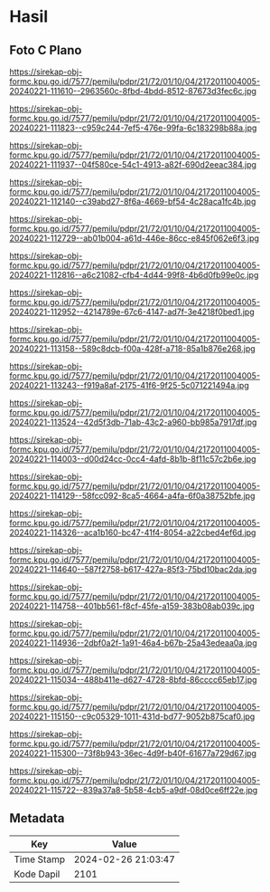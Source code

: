 # Hasil

## Foto C Plano

https://sirekap-obj-formc.kpu.go.id/7577/pemilu/pdpr/21/72/01/10/04/2172011004005-20240221-111610--2963560c-8fbd-4bdd-8512-87673d3fec6c.jpg

https://sirekap-obj-formc.kpu.go.id/7577/pemilu/pdpr/21/72/01/10/04/2172011004005-20240221-111823--c959c244-7ef5-476e-99fa-6c183298b88a.jpg

https://sirekap-obj-formc.kpu.go.id/7577/pemilu/pdpr/21/72/01/10/04/2172011004005-20240221-111937--04f580ce-54c1-4913-a82f-690d2eeac384.jpg

https://sirekap-obj-formc.kpu.go.id/7577/pemilu/pdpr/21/72/01/10/04/2172011004005-20240221-112140--c39abd27-8f6a-4669-bf54-4c28aca1fc4b.jpg

https://sirekap-obj-formc.kpu.go.id/7577/pemilu/pdpr/21/72/01/10/04/2172011004005-20240221-112729--ab01b004-a61d-446e-86cc-e845f062e6f3.jpg

https://sirekap-obj-formc.kpu.go.id/7577/pemilu/pdpr/21/72/01/10/04/2172011004005-20240221-112816--a6c21082-cfb4-4d44-99f8-4b6d0fb99e0c.jpg

https://sirekap-obj-formc.kpu.go.id/7577/pemilu/pdpr/21/72/01/10/04/2172011004005-20240221-112952--4214789e-67c6-4147-ad7f-3e4218f0bed1.jpg

https://sirekap-obj-formc.kpu.go.id/7577/pemilu/pdpr/21/72/01/10/04/2172011004005-20240221-113158--589c8dcb-f00a-428f-a718-85a1b876e268.jpg

https://sirekap-obj-formc.kpu.go.id/7577/pemilu/pdpr/21/72/01/10/04/2172011004005-20240221-113243--f919a8af-2175-41f6-9f25-5c071221494a.jpg

https://sirekap-obj-formc.kpu.go.id/7577/pemilu/pdpr/21/72/01/10/04/2172011004005-20240221-113524--42d5f3db-71ab-43c2-a960-bb985a7917df.jpg

https://sirekap-obj-formc.kpu.go.id/7577/pemilu/pdpr/21/72/01/10/04/2172011004005-20240221-114003--d00d24cc-0cc4-4afd-8b1b-8f11c57c2b6e.jpg

https://sirekap-obj-formc.kpu.go.id/7577/pemilu/pdpr/21/72/01/10/04/2172011004005-20240221-114129--58fcc092-8ca5-4664-a4fa-6f0a38752bfe.jpg

https://sirekap-obj-formc.kpu.go.id/7577/pemilu/pdpr/21/72/01/10/04/2172011004005-20240221-114326--aca1b160-bc47-41f4-8054-a22cbed4ef6d.jpg

https://sirekap-obj-formc.kpu.go.id/7577/pemilu/pdpr/21/72/01/10/04/2172011004005-20240221-114640--587f2758-b617-427a-85f3-75bd10bac2da.jpg

https://sirekap-obj-formc.kpu.go.id/7577/pemilu/pdpr/21/72/01/10/04/2172011004005-20240221-114758--401bb561-f8cf-45fe-a159-383b08ab039c.jpg

https://sirekap-obj-formc.kpu.go.id/7577/pemilu/pdpr/21/72/01/10/04/2172011004005-20240221-114936--2dbf0a2f-1a91-46a4-b67b-25a43edeaa0a.jpg

https://sirekap-obj-formc.kpu.go.id/7577/pemilu/pdpr/21/72/01/10/04/2172011004005-20240221-115034--488b411e-d627-4728-8bfd-86cccc65eb17.jpg

https://sirekap-obj-formc.kpu.go.id/7577/pemilu/pdpr/21/72/01/10/04/2172011004005-20240221-115150--c9c05329-1011-431d-bd77-9052b875caf0.jpg

https://sirekap-obj-formc.kpu.go.id/7577/pemilu/pdpr/21/72/01/10/04/2172011004005-20240221-115300--73f8b943-36ec-4d9f-b40f-61677a729d67.jpg

https://sirekap-obj-formc.kpu.go.id/7577/pemilu/pdpr/21/72/01/10/04/2172011004005-20240221-115722--839a37a8-5b58-4cb5-a9df-08d0ce6ff22e.jpg


## Metadata

| Key        | Value               |
| ---------- | ------------------- |
| Time Stamp | 2024-02-26 21:03:47 |
| Kode Dapil | 2101                |



